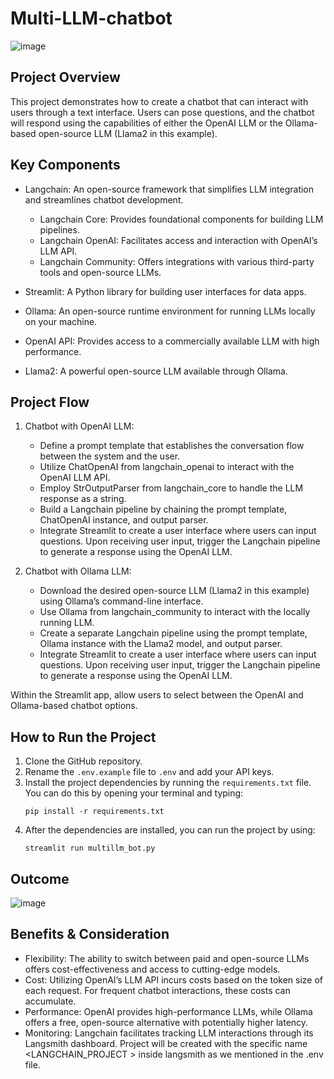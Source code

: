 # Multi-LLM-chatbot

![image](https://github.com/GayaaniD/Multi-LLM-chatbot/assets/125920863/16bc1206-4b37-488f-9e72-1cf0d2f77eae)

## Project Overview
This project demonstrates how to create a chatbot that can interact with users through a text interface. Users can pose questions, and the chatbot will respond using the capabilities of either the OpenAI LLM or the Ollama-based open-source LLM (Llama2 in this example).

## Key Components
- Langchain: An open-source framework that simplifies LLM integration and streamlines chatbot development.

  - Langchain Core: Provides foundational components for building LLM pipelines.
  - Langchain OpenAI: Facilitates access and interaction with OpenAI’s LLM API.
  - Langchain Community: Offers integrations with various third-party tools and open-source LLMs.

- Streamlit: A Python library for building user interfaces for data apps.

- Ollama: An open-source runtime environment for running LLMs locally on your machine.

- OpenAI API: Provides access to a commercially available LLM with high performance.

- Llama2: A powerful open-source LLM available through Ollama.

## Project Flow
1. Chatbot with OpenAI LLM:

    - Define a prompt template that establishes the conversation flow between the system and the user.
    - Utilize ChatOpenAI from langchain_openai to interact with the OpenAI LLM API.
    - Employ StrOutputParser from langchain_core to handle the LLM response as a string.
    - Build a Langchain pipeline by chaining the prompt template, ChatOpenAI instance, and output parser.
    - Integrate Streamlit to create a user interface where users can input questions. Upon receiving user input, trigger the Langchain pipeline to generate a response using the OpenAI LLM.

2. Chatbot with Ollama LLM:

    - Download the desired open-source LLM (Llama2 in this example) using Ollama’s command-line interface.
    - Use Ollama from langchain_community to interact with the locally running LLM.
    - Create a separate Langchain pipeline using the prompt template, Ollama instance with the Llama2 model, and output parser.
    - Integrate Streamlit to create a user interface where users can input questions. Upon receiving user input, trigger the Langchain pipeline to generate a response using the OpenAI LLM.

Within the Streamlit app, allow users to select between the OpenAI and Ollama-based chatbot options.

## How to Run the Project
1. Clone the GitHub repository.
2. Rename the `.env.example` file to `.env` and add your API keys.
3. Install the project dependencies by running the `requirements.txt` file. You can do this by opening your terminal and typing:
    ```
    pip install -r requirements.txt
    ```
4. After the dependencies are installed, you can run the project by using:
   ```
   streamlit run multillm_bot.py
   ```
   
## Outcome
![image](https://github.com/GayaaniD/Multi-LLM-chatbot/assets/125920863/26c96249-e404-4151-83b2-f65bb024489d)

## Benefits & Consideration
- Flexibility: The ability to switch between paid and open-source LLMs offers cost-effectiveness and access to cutting-edge models.
- Cost: Utilizing OpenAI’s LLM API incurs costs based on the token size of each request. For frequent chatbot interactions, these costs can accumulate.
- Performance: OpenAI provides high-performance LLMs, while Ollama offers a free, open-source alternative with potentially higher latency.
- Monitoring: Langchain facilitates tracking LLM interactions through its Langsmith dashboard. Project will be created with the specific name <LANGCHAIN_PROJECT > inside langsmith as we mentioned in the .env file.
